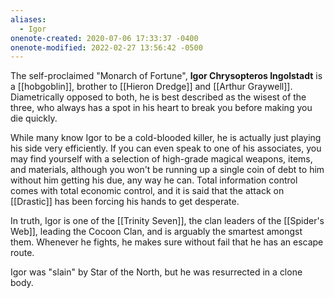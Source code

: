 ```yaml
---
aliases:
  - Igor
onenote-created: 2020-07-06 17:33:37 -0400
onenote-modified: 2022-02-27 13:56:42 -0500
---
```


The self-proclaimed "Monarch of Fortune", **Igor Chrysopteros Ingolstadt** is a [[hobgoblin]], brother to [[Hieron Dredge]] and [[Arthur Graywell]]. Diametrically opposed to both, he is best described as the wisest of the three, who always has a spot in his heart to break you before making you die quickly.

While many know Igor to be a cold-blooded killer, he is actually just playing his side very efficiently. If you can even speak to one of his associates, you may find yourself with a selection of high-grade magical weapons, items, and materials, although you won't be running up a single coin of debt to him without him getting his due, any way he can. Total information control comes with total economic control, and it is said that the attack on [[Drastic]] has been forcing his hands to get desperate.

In truth, Igor is one of the [[Trinity Seven]], the clan leaders of the [[Spider's Web]], leading the Cocoon Clan, and is arguably the smartest amongst them. Whenever he fights, he makes sure without fail that he has an escape route.

Igor was "slain" by Star of the North, but he was resurrected in a clone body.
